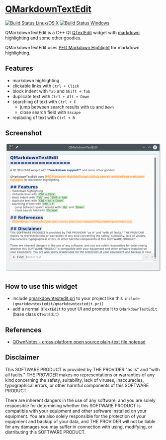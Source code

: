 # [QMarkdownTextEdit](https://github.com/pbek/qmarkdowntextedit)
[![Build Status Linux/OS X](https://travis-ci.org/pbek/qmarkdowntextedit.svg?branch=develop)](https://travis-ci.org/pbek/qmarkdowntextedit)
[![Build Status Windows](https://ci.appveyor.com/api/projects/status/github/pbek/qmarkdowntextedit)](https://ci.appveyor.com/project/pbek/qmarkdowntextedit)

QMarkdownTextEdit is a C++ Qt [QTextEdit](http://doc.qt.io/qt-5/qtextedit.html) widget with [markdown](https://en.wikipedia.org/wiki/Markdown) highlighting and some other goodies.

QMarkdownTextEdit uses [PEG Markdown Highlight](https://github.com/ali-rantakari/peg-markdown-highlight) for markdown highlighting.

## Features
- markdown highlighting
- clickable links with `Ctrl + Click`
- block indent with `Tab` and `Shift + Tab`
- duplicate text with `Ctrl + Alt + Down`
- searching of text with `Ctrl + F`
    - jump between search results with `Up` and `Down`
    - close search field with `Escape`
- replacing of text with `Ctrl + R`

## Screenshot
![Screenhot](screenshot.png)

## How to use this widget
- include [qmarkdowntextedit.pri](https://github.com/pbek/qmarkdowntextedit/blob/develop/qmarkdowntextedit.pri) 
  to your project like this `include (qmarkdowntextedit/qmarkdowntextedit.pri)`
- add a normal `QTextEdit` to your UI and promote it to `QMarkdownTextEdit` (base class `QTextEdit`)

## References
- [QOwnNotes - cross-platform open source plain-text file notepad](http://www.qownnotes.org)

## Disclaimer
This SOFTWARE PRODUCT is provided by THE PROVIDER "as is" and "with all faults." THE PROVIDER makes no representations or warranties of any kind concerning the safety, suitability, lack of viruses, inaccuracies, typographical errors, or other harmful components of this SOFTWARE PRODUCT. 

There are inherent dangers in the use of any software, and you are solely responsible for determining whether this SOFTWARE PRODUCT is compatible with your equipment and other software installed on your equipment. You are also solely responsible for the protection of your equipment and backup of your data, and THE PROVIDER will not be liable for any damages you may suffer in connection with using, modifying, or distributing this SOFTWARE PRODUCT.
